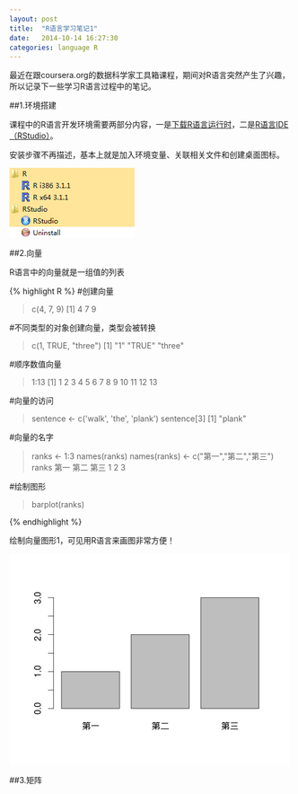 ```yaml
---
layout: post
title:  "R语言学习笔记1"
date:   2014-10-14 16:27:30
categories: language R
---
```

最近在跟coursera.org的数据科学家工具箱课程，期间对R语言突然产生了兴趣，所以记录下一些学习R语言过程中的笔记。

##1.环境搭建

课程中的R语言开发环境需要两部分内容，一是[下载R语言运行时](http://cran.rstudio.com/)，二是[R语言IDE（RStudio）](http://www.rstudio.com/)。

安装步骤不再描述，基本上就是加入环境变量、关联相关文件和创建桌面图标。

![r-1-1.png](/asserts/imgs/r-1-1.png)

##2.向量

R语言中的向量就是一组值的列表

{% highlight R %}
#创建向量
> c(4, 7, 9)
[1] 4 7 9

#不同类型的对象创建向量，类型会被转换
> c(1, TRUE, "three")
[1] "1"     "TRUE"  "three"

#顺序数值向量
> 1:13
 [1]  1  2  3  4  5  6  7  8  9 10 11 12 13
 
#向量的访问
> sentence <- c('walk', 'the', 'plank')
> sentence[3]
[1] "plank"

#向量的名字
> ranks <- 1:3
> names(ranks)
> names(ranks) <- c("第一","第二","第三")
> ranks
第一 第二 第三 
 1    2    3

#绘制图形
> barplot(ranks)

{% endhighlight %}

绘制向量图形1，可见用R语言来画图非常方便！

![r-2-1.png](/asserts/imgs/r-2-1.png)

##3.矩阵
